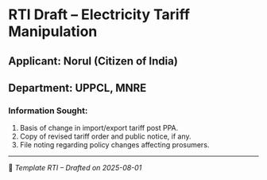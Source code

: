 # RTI Draft – Electricity Tariff Manipulation

## Applicant: Norul (Citizen of India)
## Department: UPPCL, MNRE

### Information Sought:
1. Basis of change in import/export tariff post PPA.
2. Copy of revised tariff order and public notice, if any.
3. File noting regarding policy changes affecting prosumers.

---
📜 *Template RTI – Drafted on 2025-08-01*
